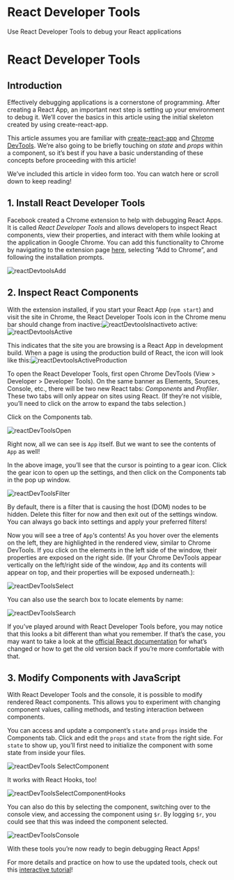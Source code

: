 # React Developer Tools

Use React Developer Tools to debug your React applications

# React Developer Tools

## Introduction

Effectively debugging applications is a cornerstone of programming. After creating a React App, an important next step is setting up your environment to debug it. We’ll cover the basics in this article using the initial skeleton created by using create-react-app.

This article assumes you are familiar with  [create-react-app](https://www.codecademy.com/content-items/54c92cb96ccd75f82d11041e9bd67cf4)  and  [Chrome DevTools](https://www.codecademy.com/paths/premium-fswd-react-postgres/tracks/premium-unit-2-building-your-front-end/modules/premium-developing-with-css/videos/intro-to-chrome-devtools). We’re also going to be briefly touching on  _state_  and  _props_  within a component, so it’s best if you have a basic understanding of these concepts before proceeding with this article!

We’ve included this article in video form too. You can watch here or scroll down to keep reading!

## 1. Install React Developer Tools

Facebook created a Chrome extension to help with debugging React Apps. It is called  _React Developer Tools_  and allows developers to inspect React components, view their properties, and interact with them while looking at the application in Google Chrome. You can add this functionality to Chrome by navigating to the extension page  [here](https://chrome.google.com/webstore/detail/react-developer-tools/fmkadmapgofadopljbjfkapdkoienihi), selecting “Add to Chrome”, and following the installation prompts.

![reactDevtoolsAdd](https://content.codecademy.com/programs/react/react-developer-tools/react-dev-tools-install.png)

## 2. Inspect React Components

With the extension installed, if you start your React App (`npm start`) and visit the site in Chrome, the React Developer Tools icon in the Chrome menu bar should change from inactive:![reactDevtoolsInactive](https://content.codecademy.com/programs/react/react-developer-tools/react_devtools_inactive.png)to active:![reactDevtoolsActive](https://content.codecademy.com/programs/react/react-developer-tools/react_devtools_active.png)

This indicates that the site you are browsing is a React App in development build. When a page is using the production build of React, the icon will look like this:![reactDevtoolsActiveProduction](https://content.codecademy.com/programs/react/react-developer-tools/react-dev-tools-production-icon.png)

To open the React Developer Tools, first open Chrome DevTools (View > Developer > Developer Tools). On the same banner as Elements, Sources, Console, etc., there will be two new React tabs:  _Components_  and  _Profiler_. These two tabs will only appear on sites using React. (If they’re not visible, you’ll need to click on the arrow to expand the tabs selection.)

Click on the Components tab.

![reactDevToolsOpen](https://content.codecademy.com/programs/react/react-developer-tools/react-dev-tools-open.png)

Right now, all we can see is  `App`  itself. But we want to see the contents of  `App`  as well!

In the above image, you’ll see that the cursor is pointing to a gear icon. Click the gear icon to open up the settings, and then click on the Components tab in the pop up window.

![reactDevToolsFilter](https://content.codecademy.com/programs/react/react-developer-tools/react-dev-tools-components-filter.png)

By default, there is a filter that is causing the host (DOM) nodes to be hidden. Delete this filter for now and then exit out of the settings window. You can always go back into settings and apply your preferred filters!

Now you will see a tree of  `App`‘s contents! As you hover over the elements on the left, they are highlighted in the rendered view, similar to Chrome DevTools. If you click on the elements in the left side of the window, their properties are exposed on the right side. (If your Chrome DevTools appear vertically on the left/right side of the window,  `App`  and its contents will appear on top, and their properties will be exposed underneath.):

![reactDevToolsSelect](https://content.codecademy.com/programs/react/react-developer-tools/react-dev-tools-content-tree.png)

You can also use the search box to locate elements by name:

![reactDevToolsSearch](https://content.codecademy.com/programs/react/react-developer-tools/react-dev-tools-search.png)

If you’ve played around with React Developer Tools before, you may notice that this looks a bit different than what you remember. If that’s the case, you may want to take a look at the  [official React documentation](https://reactjs.org/blog/2019/08/15/new-react-devtools.html)  for what’s changed or how to get the old version back if you’re more comfortable with that.

## 3. Modify Components with JavaScript

With React Developer Tools and the console, it is possible to modify rendered React components. This allows you to experiment with changing component values, calling methods, and testing interaction between components.

You can access and update a component’s  `state`  and  `props`  inside the Components tab. Click and edit the  `props`  and  `state`  from the right side. For  `state`  to show up, you’ll first need to initialize the component with some state from inside your files.

![reactDevTools SelectComponent](https://content.codecademy.com/programs/react/react-developer-tools/react-dev-tools-edit-props-state.png)

It works with React Hooks, too!

![reactDevToolsSelectComponentHooks](https://content.codecademy.com/programs/react/react-developer-tools/react-dev-tools-edit-hooks.png)

You can also do this by selecting the component, switching over to the console view, and accessing the component using  `$r`. By logging  `$r`, you could see that this was indeed the component selected.

![reactDevToolsConsole](https://content.codecademy.com/programs/react/react-developer-tools/react-dev-tools-console.png)

With these tools you’re now ready to begin debugging React Apps!

For more details and practice on how to use the updated tools, check out this  [interactive tutorial](https://react-devtools-tutorial.now.sh/)!
<!--stackedit_data:
eyJoaXN0b3J5IjpbMTQzMzc4MjQyNl19
-->